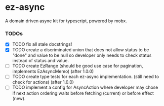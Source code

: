 # ez-async
A domain driven async kit for typescript, powered by mobx.

### TODOs

- [x] TODO fix all stale docstrings!
- [x] TODO create a discriminated union that does not allow status to be "done" and value to be null so developer only needs to check status instead of status and value.
- [ ] TODO create EzRange (should be good use case for pagination, implements EzAsyncMemo) (after 1.0.0)
- [ ] TODO create type tests for each ez-async implementation. (still need to check for actions) (after 1.0.0)
- [ ] TODO implement a config for AsyncAction where developer may chose if next action ordering waits before fetching (current) or before effect (new).
